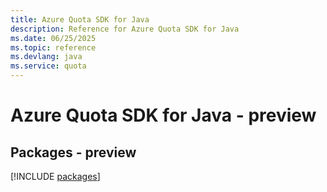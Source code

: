 ```yaml
---
title: Azure Quota SDK for Java
description: Reference for Azure Quota SDK for Java
ms.date: 06/25/2025
ms.topic: reference
ms.devlang: java
ms.service: quota
---
```

# Azure Quota SDK for Java - preview
## Packages - preview
[!INCLUDE [packages](quota-index.md)]